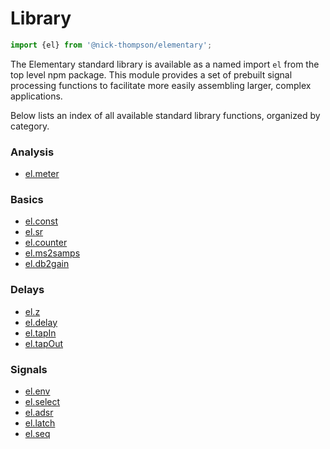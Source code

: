 # Library

```js
import {el} from '@nick-thompson/elementary';
```

The Elementary standard library is available as a named import `el` from the
top level npm package. This module provides a set of prebuilt signal processing
functions to facilitate more easily assembling larger, complex applications.

Below lists an index of all available standard library functions, organized by
category.

### Analysis

* [el.meter](./library/meter)

### Basics

* [el.const](./library/sr.md)
* [el.sr](./library/sr.md)
* [el.counter](./library/counter.md)
* [el.ms2samps](./library/ms2samps.md)
* [el.db2gain](./library/db2gain.md)

### Delays

* [el.z](./library/z.md)
* [el.delay](./library/delay.md)
* [el.tapIn](./library/tapIn.md)
* [el.tapOut](./library/tapOut.md)

### Signals

* [el.env](./library/env.md)
* [el.select](./library/select.md)
* [el.adsr](./library/adsr.md)
* [el.latch](./library/latch.md)
* [el.seq](./library/seq.md)

